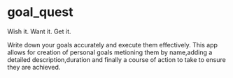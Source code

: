 # goal_quest
Wish it. Want it. Get it.

Write down your goals accurately and execute them effectively. This app allows for creation of personal goals metioning them by name,adding a detailed description,duration and finally a course of action to take to ensure they are achieved.
